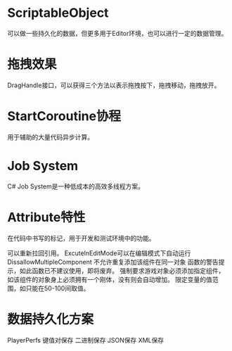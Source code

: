 # ScriptableObject
可以做一些持久化的数据，但更多用于Editor环境，也可以进行一定的数据管理。

# 拖拽效果
DragHandle接口，可以获得三个方法以表示拖拽按下，拖拽移动，拖拽放开。

# StartCoroutine协程
用于辅助的大量代码异步计算。

# Job System
C# Job System是一种低成本的高效多线程方案。

# Attribute特性
在代码中书写的标记，用于开发和测试环境中的功能。

可以重新拉回引用。
ExcuteInEditMode可以在编辑模式下自动运行
DissallowMultipleComponent 不允许重复添加该组件在同一对象
函数的警告提示，如此函数已不建议使用，即将废弃。
强制要求游戏对象必须添加指定组件，如该组件的对象身上必须拥有一个刚体，没有则会自动增加。
限定变量的值范围，如只能在50-100间取值。

# 数据持久化方案
PlayerPerfs 键值对保存
二进制保存
JSON保存
XML保存
